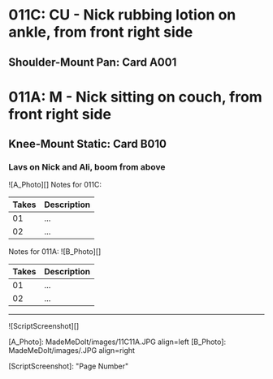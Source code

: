 # 011C: CU - Nick rubbing lotion on ankle, from front right side
## Shoulder-Mount Pan: Card A001

# 011A: M - Nick sitting on couch, from front right side
## Knee-Mount Static: Card B010

### Lavs on Nick and Ali, boom from above

![A_Photo][]
Notes for 011C: 

| Takes | Description |
|:---|:----|
| 01 | ... |
| 02 | ... |

Notes for 011A: 
![B_Photo][]

| Takes | Description |
|:---|:----|
| 01 | ... |
| 02 | ... |

----

![ScriptScreenshot][]


[A_Photo]:  MadeMeDoIt/images/11C11A.JPG align=left
[B_Photo]:  MadeMeDoIt/images/.JPG align=right

[ScriptScreenshot]: "Page Number"